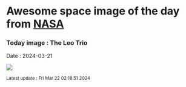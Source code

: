 
# Awesome space image of the day from [NASA](https://api.nasa.gov/)

### Today image : The Leo Trio
Date : 2024-03-21

![](https://apod.nasa.gov/apod/image/2403/leotripletasi294large1024.jpg)

<small>Latest update : Fri Mar 22 02:18:51 2024</small>
        